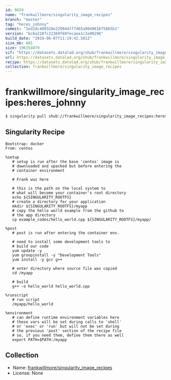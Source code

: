 ```yaml
---
id: 9659
name: "frankwillmore/singularity_image_recipes"
branch: "master"
tag: "heres_johnny"
commit: "1ed2dc400328e229944ff7465a9049616f5865b1"
version: "bc6a2187c22369f68fecaea1c3a90296"
build_date: "2019-06-07T11:19:42.501Z"
size_mb: 601
size: 196354079
sif: "https://datasets.datalad.org/shub/frankwillmore/singularity_image_recipes/heres_johnny/2019-06-07-1ed2dc40-bc6a2187/bc6a2187c22369f68fecaea1c3a90296.simg"
url: https://datasets.datalad.org/shub/frankwillmore/singularity_image_recipes/heres_johnny/2019-06-07-1ed2dc40-bc6a2187/
recipe: https://datasets.datalad.org/shub/frankwillmore/singularity_image_recipes/heres_johnny/2019-06-07-1ed2dc40-bc6a2187/Singularity
collection: frankwillmore/singularity_image_recipes
---
```


# frankwillmore/singularity_image_recipes:heres_johnny

```bash
$ singularity pull shub://frankwillmore/singularity_image_recipes:heres_johnny
```

## Singularity Recipe

```singularity
Bootstrap: docker
From: centos

%setup
   # setup is run after the base 'centos' image is
   # downloaded and upacked but before entering the 
   # container environment
   
   # Frank wuz here
   
   # this is the path on the local system to 
   # what will become your container's root directory
   echo ${SINGULARITY_ROOTFS}
   # create a directory for your application
   mkdir ${SINGULARITY_ROOTFS}/myapp
   # copy the hello world example from the github to 
   # the app directory
   cp example_codes/hello_world.cpp ${SINGULARITY_ROOTFS}/myapp/

%post
   # post is run after entering the container env. 
   
   # need to install some development tools to
   # build our code
   yum update -y
   yum groupinstall -y "Development Tools"
   yum install -y gcc g++
   
   # enter directory where source file was copied
   cd /myapp
   
   # build
   g++ -o hello_world hello_world.cpp

%runscript
   # run script
   /myapp/hello_world

%environment
   # can define runtime environment variables here
   # these vars will be set during calls to 'shell'
   # or 'exec' or 'run' but will not be set during
   # the previous 'post' section of the recipe file
   # so, if you need them, define them there as well
   export PATH=$PATH:/myapp
```

## Collection

 - Name: [frankwillmore/singularity_image_recipes](https://github.com/frankwillmore/singularity_image_recipes)
 - License: None

